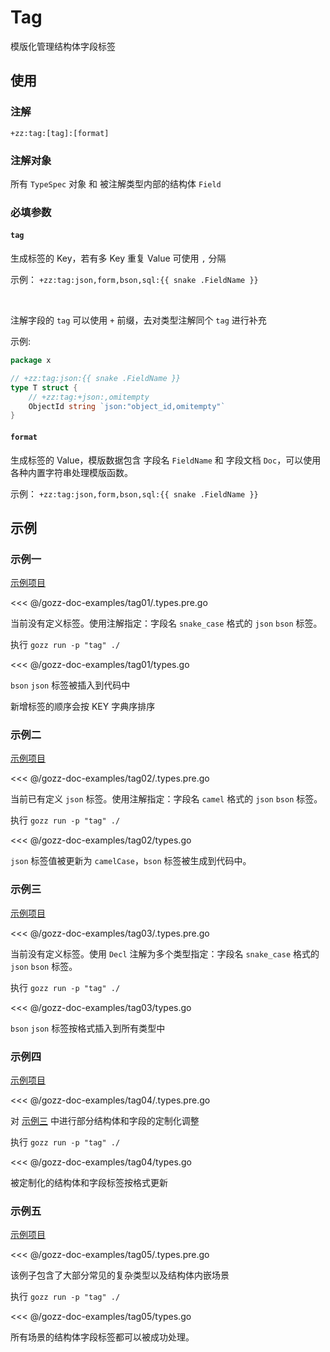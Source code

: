 # Tag

模版化管理结构体字段标签

## 使用

### 注解

`+zz:tag:[tag]:[format]`

### 注解对象

所有 `TypeSpec` 对象 和 被注解类型内部的结构体 `Field`

### 必填参数

#### `tag`

生成标签的 Key，若有多 Key 重复 Value 可使用 `,` 分隔

示例： <span v-pre> `+zz:tag:json,form,bson,sql:{{ snake .FieldName }}` </span>

<br>

注解字段的 `tag` 可以使用 `+` 前缀，去对类型注解同个 `tag` 进行补充

示例:

```go
package x

// +zz:tag:json:{{ snake .FieldName }}
type T struct {
	// +zz:tag:+json:,omitempty
	ObjectId string `json:"object_id,omitempty"`
}

```

#### `format`

生成标签的 Value，模版数据包含 字段名 `FieldName` 和 字段文档 `Doc`，可以使用各种内置字符串处理模版函数。

示例： <span v-pre> `+zz:tag:json,form,bson,sql:{{ snake .FieldName }}` </span>

## 示例

### 示例一

[示例项目](https://github.com/go-zing/gozz-doc-examples/tree/main/tag01)

<<< @/gozz-doc-examples/tag01/.types.pre.go

当前没有定义标签。使用注解指定：字段名 `snake_case` 格式的 `json` `bson` 标签。

执行 `gozz run -p "tag" ./`

<<< @/gozz-doc-examples/tag01/types.go

`bson` `json` 标签被插入到代码中

新增标签的顺序会按 KEY 字典序排序

### 示例二

[示例项目](https://github.com/go-zing/gozz-doc-examples/tree/main/tag02)

<<< @/gozz-doc-examples/tag02/.types.pre.go

当前已有定义 `json` 标签。使用注解指定：字段名 `camel` 格式的 `json` `bson` 标签。

执行 `gozz run -p "tag" ./`

<<< @/gozz-doc-examples/tag02/types.go

`json` 标签值被更新为 `camelCase`，`bson` 标签被生成到代码中。

### 示例三

[示例项目](https://github.com/go-zing/gozz-doc-examples/tree/main/tag03)

<<< @/gozz-doc-examples/tag03/.types.pre.go

当前没有定义标签。使用 `Decl` 注解为多个类型指定：字段名 `snake_case` 格式的 `json` `bson` 标签。

执行 `gozz run -p "tag" ./`

<<< @/gozz-doc-examples/tag03/types.go

`bson` `json` 标签按格式插入到所有类型中

### 示例四

[示例项目](https://github.com/go-zing/gozz-doc-examples/tree/main/tag04)

<<< @/gozz-doc-examples/tag04/.types.pre.go

对 [示例三](./tag.md#示例三) 中进行部分结构体和字段的定制化调整

执行 `gozz run -p "tag" ./`

<<< @/gozz-doc-examples/tag04/types.go

被定制化的结构体和字段标签按格式更新

### 示例五

[示例项目](https://github.com/go-zing/gozz-doc-examples/tree/main/tag05)

<<< @/gozz-doc-examples/tag05/.types.pre.go

该例子包含了大部分常见的复杂类型以及结构体内嵌场景

执行 `gozz run -p "tag" ./`

<<< @/gozz-doc-examples/tag05/types.go

所有场景的结构体字段标签都可以被成功处理。
